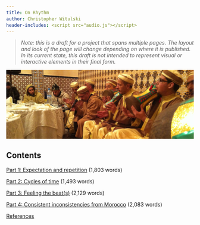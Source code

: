 ```yaml
---
title: On Rhythm
author: Christopher Witulski
header-includes: <script src="audio.js"></script>
---
```

>*Note: this is a draft for a project that spans multiple pages. The layout and look of the page will change depending on where it is published. In its current state, this draft is not intended to represent visual or interactive elements in their final form.*

![Hamadsha ensemble in a performance in 2013](./images/Hamadsha2013.jpg)

## Contents

[Part 1: Expectation and repetition](part1.html) (1,803 words)

[Part 2: Cycles of time](part2.html) (1,493 words)

[Part 3: Feeling the beat(s)](part3.html) (2,129 words)

[Part 4: Consistent inconsistencies from Morocco](part4.html) (2,083 words)

[References](references.html)